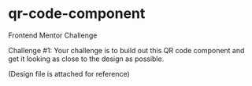 # qr-code-component
Frontend Mentor Challenge

Challenge #1:
Your challenge is to build out this QR code component and get it looking as close to the design as possible.

(Design file is attached for reference)

